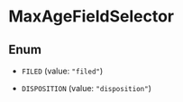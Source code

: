 

# MaxAgeFieldSelector

## Enum


* `FILED` (value: `"filed"`)

* `DISPOSITION` (value: `"disposition"`)



